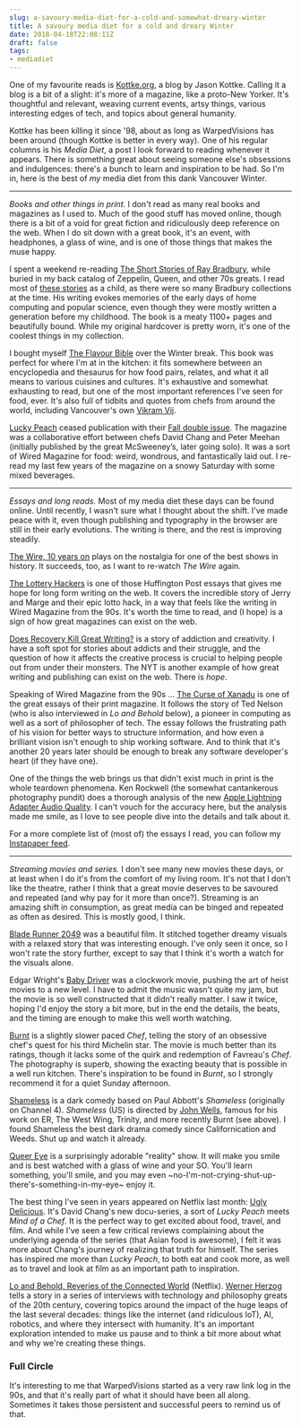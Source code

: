 ```yaml
---
slug: a-savoury-media-diet-for-a-cold-and-somewhat-dreary-winter
title: A savoury media diet for a cold and dreary Winter
date: 2018-04-18T22:08:11Z
draft: false
tags:
- mediadiet
---
```


One of my favourite reads is [Kottke.org](https://kottke.org/), a blog by Jason Kottke. Calling it a blog is a bit of a slight: it's more of a magazine, like a proto-New Yorker. It's thoughtful and relevant, weaving current events, artsy things, various interesting edges of tech, and topics about general humanity.

Kottke has been killing it since '98, about as long as WarpedVisions has been around (though Kottke is better in every way). One of his regular columns is his _Media Diet_, a post I look forward to reading whenever it appears. There is something great about seeing someone else's obsessions and indulgences: there's a bunch to learn and inspiration to be had. So I'm in, here is the best of _my_ media diet from this dank Vancouver Winter.

----

*Books and other things in print.* I don't read as many real books and magazines as I used to. Much of the good stuff has moved online, though there is a bit of a void for great fiction and ridiculously deep reference on the web. When I do sit down with a great book, it's an event, with headphones, a glass of wine, and is one of those things that makes the muse happy.

I spent a weekend re-reading [The Short Stories of Ray Bradbury](https://www.amazon.ca/Stories-Ray-Bradbury/dp/0307269051), while buried in my back catalog of Zeppelin, Queen, and other 70s greats. I read most of [these stories](https://en.wikipedia.org/wiki/The_Stories_of_Ray_Bradbury) as a child, as there were so many Bradbury collections at the time. His writing evokes memories of the early days of home computing and popular science, even though they were mostly written a generation before my childhood. The book is a meaty 1100+ pages and beautifully bound. While my original hardcover is pretty worn, it's one of the coolest things in my collection.

I bought myself [The Flavour Bible](https://www.amazon.ca/Flavor-Bible-Essential-Creativity-Imaginative/dp/0316118400) over the Winter break. This book was perfect for where I'm at in the kitchen: it fits somewhere between an encyclopedia and thesaurus for how food pairs, relates, and what it all means to various cuisines and cultures. It's exhaustive and somewhat exhausting to read, but one of the most important references I've seen for food, ever. It's also full of tidbits and quotes from chefs from around the world, including Vancouver's own [Vikram Vij](https://en.wikipedia.org/wiki/Vikram_Vij).

[Lucky Peach](http://mediakit.lky.ph) ceased publication with their [Fall double issue](https://www.washingtonpost.com/news/food/wp/2017/03/16/the-mysterious-demise-of-lucky-peach-magazine-and-its-uncertain-future/?utm_term=.d4f456f61470). The magazine was a collaborative effort between chefs David Chang and Peter Meehan (initially published by the great McSweeney’s, later going solo). It was a sort of Wired Magazine for food: weird, wondrous, and fantastically laid out. I re-read my last few years of the magazine on a snowy Saturday with some mixed beverages.

----

*Essays and long reads.* Most of my media diet these days can be found online. Until recently, I wasn't sure what I thought about the shift. I've made peace with it, even though publishing and typography in the browser are still in their early evolutions. The writing is there, and the rest is improving steadily.

[The Wire, 10 years on](https://www.theguardian.com/tv-and-radio/2018/mar/06/the-wire-10-years-on-we-tore-the-cover-off-a-city-and-showed-the-american-dream-was-dead) plays on the nostalgia for one of the best shows in history. It succeeds, too, as I want to re-watch _The Wire_ again.

[The Lottery Hackers](http://highline.huffingtonpost.com/articles/en/lotto-winners/) is one of those Huffington Post essays that gives me hope for long form writing on the web. It covers the incredible story of Jerry and Marge and their epic lotto hack, in a way that feels like the writing in Wired Magazine from the 90s. It's worth the time to read, and (I hope) is a sign of how great magazines can exist on the web.

[Does Recovery Kill Great Writing?](https://www.nytimes.com/2018/03/13/magazine/does-recovery-kill-great-writing.html) is a story of addiction and creativity. I have a soft spot for stories about addicts and their struggle, and the question of how it affects the creative process is crucial to helping people out from under their monsters. The NYT is another example of how great writing and publishing can exist on the web. There is _hope_.

Speaking of Wired Magazine from the 90s ... [The Curse of Xanadu](https://www.wired.com/1995/06/xanadu/) is one of the great essays of their print magazine. It follows the story of Ted Nelson (who is also interviewed in _Lo and Behold_ below), a pioneer in computing as well as a sort of philosopher of tech. The essay follows the frustrating path of his vision for better ways to structure information, and how even a brilliant vision isn't enough to ship working software. And to think that it's another 20 years later should be enough to break any software developer's heart (if they have one).

One of the things the web brings us that didn't exist much in print is the whole teardown phenomena. Ken Rockwell (the somewhat cantankerous photography pundit) does a thorough analysis of the new [Apple Lightning Adapter Audio Quality](http://www.kenrockwell.com/apple/lightning-adapter-audio-quality.htm). I can't vouch for the accuracy here, but the analysis made me smile, as I love to see people dive into the details and talk about it.

For a more complete list of (most of) the essays I read, you can follow my [Instapaper feed](https://www.instapaper.com/p/robotpony).

----

*Streaming movies and series.* I don't see many new movies these days, or at least when I do it's from the comfort of my living room. It's not that I don't like the theatre, rather I think that a great movie deserves to be savoured and repeated (and why pay for it more than once?). Streaming is an amazing shift in consumption, as great media can be binged and repeated as often as desired. This is mostly good, I think.

[Blade Runner 2049](https://en.wikipedia.org/wiki/Blade_Runner_2049) was a beautiful film. It stitched together dreamy visuals with a relaxed story that was interesting enough. I've only seen it once, so I won't rate the story further, except to say that I think it's worth a watch for the visuals alone.

Edgar Wright's [Baby Driver](https://en.wikipedia.org/wiki/Baby_Driver) was a clockwork movie, pushing the art of heist movies to a new level. I have to admit the music wasn't quite my jam, but the movie is so well constructed that it didn't really matter. I saw it twice, hoping I'd enjoy the story a bit more, but in the end the details, the beats, and the timing are enough to make this well worth watching.

[Burnt](https://en.wikipedia.org/wiki/Burnt_(film)) is a slightly slower paced _Chef_, telling the story of an obsessive chef's quest for his third Michelin star. The movie is much better than its ratings, though it lacks some of the quirk and redemption of Favreau's _Chef_. The photography is superb, showing the exacting beauty that is possible in a well run kitchen. There's inspiration to be found in _Burnt_, so I strongly recommend it for a quiet Sunday afternoon.

[Shameless](https://en.wikipedia.org/wiki/Shameless_(U.S._TV_series)) is a dark comedy based on Paul Abbott's _Shameless_ (originally on Channel 4). _Shameless_ (US) is directed by [John Wells](https://en.wikipedia.org/wiki/John_Wells_(filmmaker)), famous for his work on ER, The West Wing, Trinity, and more recently Burnt (see above). I found Shameless the best dark drama comedy since Californication and Weeds. Shut up and watch it already.

[Queer Eye](https://www.netflix.com/title/80160037) is a surprisingly adorable "reality" show. It will make you smile and is best watched with a glass of wine and your SO. You'll learn something, you'll smile, and you may even ~no-I'm-not-crying-shut-up-there's-something-in-my-eye~ enjoy it.

The best thing I've seen in years appeared on Netflix last month: [Ugly Delicious](https://en.wikipedia.org/wiki/Ugly_Delicious). It's David Chang's new docu-series, a sort of _Lucky Peach_ meets _Mind of a Chef_. It is the perfect way to get excited about food, travel, and film. And while I've seen a few critical reviews complaining about the underlying agenda of the series (that Asian food is awesome), I felt it was more about Chang's journey of realizing that truth for himself. The series has inspired me more than _Lucky Peach_, to both eat and cook more, as well as to travel and look at film as an important path to inspiration.

[Lo and Behold, Reveries of the Connected World](https://en.wikipedia.org/wiki/Lo_and_Behold,_Reveries_of_the_Connected_World) (Netflix). [Werner Herzog](https://en.wikipedia.org/wiki/Werner_Herzog) tells a story in a series of interviews with technology and philosophy greats of the 20th century, covering topics around the impact of the huge leaps of the last several decades: things like the internet (and ridiculous IoT), AI, robotics, and where they intersect with humanity. It's an important exploration intended to make us pause and to think a bit more about what and why we're creating these things.

### Full Circle

It's interesting to me that WarpedVisions started as a very raw link log in the 90s, and that it's really part of what it should have been all along. Sometimes it takes those persistent and successful peers to remind us of that.

